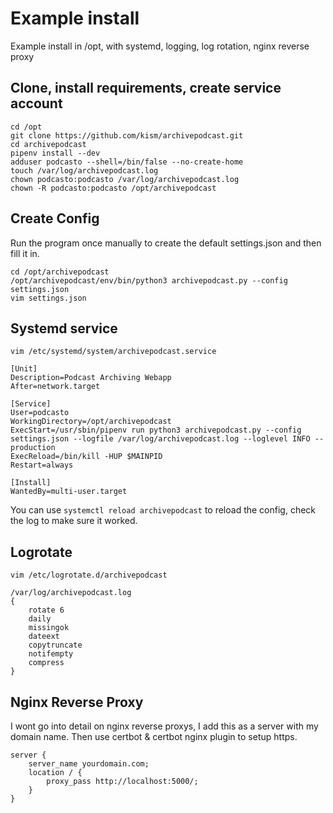 
# Example install
Example install in /opt, with systemd, logging, log rotation, nginx reverse proxy

## Clone, install requirements, create service account

```
cd /opt
git clone https://github.com/kism/archivepodcast.git
cd archivepodcast
pipenv install --dev
adduser podcasto --shell=/bin/false --no-create-home
touch /var/log/archivepodcast.log
chown podcasto:podcasto /var/log/archivepodcast.log
chown -R podcasto:podcasto /opt/archivepodcast
```
## Create Config

Run the program once manually to create the default settings.json and then fill it in.
```
cd /opt/archivepodcast
/opt/archivepodcast/env/bin/python3 archivepodcast.py --config settings.json
vim settings.json
```
## Systemd service

`vim /etc/systemd/system/archivepodcast.service`
```
[Unit]
Description=Podcast Archiving Webapp
After=network.target

[Service]
User=podcasto
WorkingDirectory=/opt/archivepodcast
ExecStart=/usr/sbin/pipenv run python3 archivepodcast.py --config settings.json --logfile /var/log/archivepodcast.log --loglevel INFO --production
ExecReload=/bin/kill -HUP $MAINPID
Restart=always

[Install]
WantedBy=multi-user.target
```

You can use `systemctl reload archivepodcast` to reload the config, check the log to make sure it worked.

## Logrotate

`vim /etc/logrotate.d/archivepodcast`
```
/var/log/archivepodcast.log
{
    rotate 6
    daily
    missingok
    dateext
    copytruncate
    notifempty
    compress
}
```

## Nginx Reverse Proxy

I wont go into detail on nginx reverse proxys, I add this as a server with my domain name. Then use certbot & certbot nginx plugin to setup https.

```
server {
    server_name yourdomain.com;
    location / {
        proxy_pass http://localhost:5000/;
    }
}
```